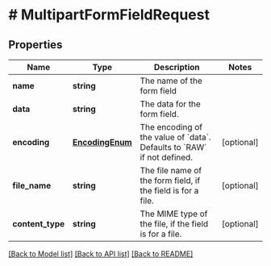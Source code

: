 # # MultipartFormFieldRequest

## Properties

Name | Type | Description | Notes
------------ | ------------- | ------------- | -------------
**name** | **string** | The name of the form field |
**data** | **string** | The data for the form field. |
**encoding** | [**EncodingEnum**](EncodingEnum.md) | The encoding of the value of &#x60;data&#x60;. Defaults to &#x60;RAW&#x60; if not defined. | [optional]
**file_name** | **string** | The file name of the form field, if the field is for a file. | [optional]
**content_type** | **string** | The MIME type of the file, if the field is for a file. | [optional]

[[Back to Model list]](../../README.md#models) [[Back to API list]](../../README.md#endpoints) [[Back to README]](../../README.md)
